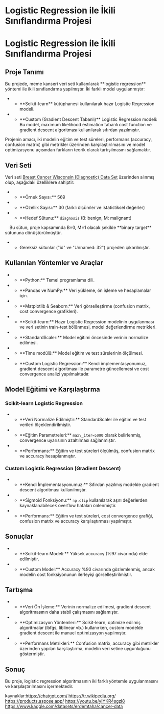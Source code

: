 ﻿# **Logistic Regression ile İkili Sınıflandırma Projesi**

# **Logistic Regression ile İkili Sınıflandırma Projesi**

## **Proje Tanımı**
Bu projede, meme kanseri veri seti kullanılarak \*\*logistic regression\*\* yöntemi ile ikili sınıflandırma yapılmıştır. İki farklı model uygulanmıştır:

- - \*\*Scikit-learn\*\* kütüphanesi kullanılarak hazır Logistic Regression modeli.
- - \*\*Custom (Gradient Descent Tabanlı)\*\* Logistic Regression modeli: Bu model, maximum likelihood estimation tabanlı cost function ve gradient descent algoritması kullanılarak sıfırdan yazılmıştır.

Projenin amacı, iki modelin eğitim ve test süreleri, performans (accuracy, confusion matrix) gibi metrikler üzerinden karşılaştırılmasını ve model optimizasyonu açısından farkların teorik olarak tartışılmasını sağlamaktır.

## **Veri Seti**
Veri seti [Breast Cancer Wisconsin (Diagnostic) Data Set](https://archive.ics.uci.edu/ml/datasets/Breast+Cancer+Wisconsin+(Diagnostic)) üzerinden alınmış olup, aşağıdaki özelliklere sahiptir:

- - \*\*Örnek Sayısı:\*\* 569
- - \*\*Özellik Sayısı:\*\* 30 (farklı ölçümler ve istatistiksel değerler)
- - \*\*Hedef Sütunu:\*\* `diagnosis` (B: benign, M: malignant)  

`  `Bu sütun, proje kapsamında B=0, M=1 olacak şekilde \*\*binary target\*\* sütununa dönüştürülmüştür.

- - Gereksiz sütunlar ("id" ve "Unnamed: 32") projeden çıkarılmıştır.

## **Kullanılan Yöntemler ve Araçlar**
- - \*\*Python:\*\* Temel programlama dili.
- - \*\*Pandas ve NumPy:\*\* Veri yükleme, ön işleme ve hesaplamalar için.
- - \*\*Matplotlib & Seaborn:\*\* Veri görselleştirme (confusion matrix, cost convergence grafikleri).
- - \*\*Scikit-learn:\*\* Hazır Logistic Regression modelinin uygulanması ve veri setinin train-test bölünmesi, model değerlendirme metrikleri.
- - \*\*StandardScaler:\*\* Model eğitimi öncesinde verinin normalize edilmesi.
- - \*\*Time modülü:\*\* Model eğitim ve test sürelerinin ölçülmesi.
- - \*\*Custom Logistic Regression:\*\* Kendi implementasyonumuz, gradient descent algoritması ile parametre güncellemesi ve cost convergence analizi yapılmaktadır.

## **Model Eğitimi ve Karşılaştırma**
### **Scikit-learn Logistic Regression**
- - \*\*Veri Normalize Edilmiştir:\*\* StandardScaler ile eğitim ve test verileri ölçeklendirilmiştir.
- - \*\*Eğitim Parametreleri:\*\* `max\_iter=5000` olarak belirlenmiş, convergence uyarısının azaltılması sağlanmıştır.
- - \*\*Performans:\*\* Eğitim ve test süreleri ölçülmüş, confusion matrix ve accuracy hesaplanmıştır.

### **Custom Logistic Regression (Gradient Descent)**
- - \*\*Kendi İmplementasyonumuz:\*\* Sıfırdan yazılmış modelde gradient descent algoritması kullanılmıştır.
- - \*\*Sigmoid Fonksiyonu:\*\* `np.clip` kullanılarak aşırı değerlerden kaynaklanabilecek overflow hataları önlenmiştir.
- - \*\*Performans:\*\* Eğitim ve test süreleri, cost convergence grafiği, confusion matrix ve accuracy karşılaştırması yapılmıştır.

## **Sonuçlar**
- - \*\*Scikit-learn Modeli:\*\* Yüksek accuracy (%97 civarında) elde edilmiştir.
- - \*\*Custom Model:\*\* Accuracy %93 civarında gözlemlenmiş, ancak modelin cost fonksiyonunun ilerleyişi görselleştirilmiştir.

## **Tartışma**
- - \*\*Veri Ön İşleme:\*\* Verinin normalize edilmesi, gradient descent algoritmasının daha stabil çalışmasını sağlamıştır.
- - \*\*Optimizasyon Yöntemleri:\*\* Scikit-learn, optimize edilmiş algoritmalar (lbfgs, liblinear vb.) kullanırken, custom modelde gradient descent ile manuel optimizasyon yapılmıştır.
- - \*\*Performans Metrikleri:\*\* Confusion matrix, accuracy gibi metrikler üzerinden yapılan karşılaştırma, modelin veri setine uygunluğunu göstermiştir.

## **Sonuç**
Bu proje, logistic regression algoritmasının iki farklı yöntemle uygulanmasını ve karşılaştırılmasını içermektedir.

kaynaklar:https://chatgpt.com/
https://tr.wikipedia.org/
https://products.aspose.app/
https://youtu.be/yIYKR4sgzI8
https://www.kaggle.com/datasets/erdemtaha/cancer-data
